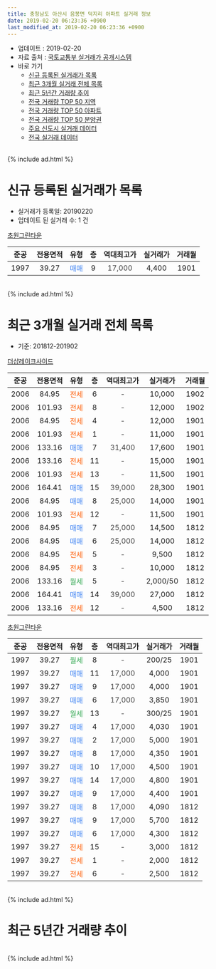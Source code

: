 ```yaml
---
title: 충청남도 아산시 음봉면 덕지리 아파트 실거래 정보
date: 2019-02-20 06:23:36 +0900
last_modified_at: 2019-02-20 06:23:36 +0900
---
```


* 업데이트 : 2019-02-20
* 자료 출처 : [국토교통부 실거래가 공개시스템](http://rt.molit.go.kr)
* 바로 가기
    * [신규 등록된 실거래가 목록](#신규-등록된-실거래가-목록)
    * [최근 3개월 실거래 전체 목록](#최근-3개월-실거래-전체-목록)
    * [최근 5년간 거래량 추이](#최근-5년간-거래량-추이)
    * [전국 거래량 TOP 50 지역](https://inasie.github.io/apt-trade-info/최근-3개월-전국에서-가장-거래가-많이-발생한-지역)
    * [전국 거래량 TOP 50 아파트](https://inasie.github.io/apt-trade-info/최근-3개월-전국에서-가장-거래가-많이-발생한-아파트)
    * [전국 거래량 TOP 50 분양권](https://inasie.github.io/apt-trade-info/최근-3개월-전국에서-가장-거래가-많이-발생한-분양권)
    * [주요 신도시 실거래 데이터](https://inasie.github.io/apt-trade-info/주요-신도시)
    * [전국 실거래 데이터](https://inasie.github.io/apt-trade-info/전국)
<br>
{% include ad.html %}
<br>

# 신규 등록된 실거래가 목록
* 실거래가 등록일: 20190220
* 업데이트 된 실거래 수: 1 건


[초원그린타운](https://search.naver.com/search.naver?query=%EC%B6%A9%EC%B2%AD%EB%82%A8%EB%8F%84+%EC%95%84%EC%82%B0%EC%8B%9C+%EC%9D%8C%EB%B4%89%EB%A9%B4+%EB%8D%95%EC%A7%80%EB%A6%AC+%EC%B4%88%EC%9B%90%EA%B7%B8%EB%A6%B0%ED%83%80%EC%9A%B4)

|준공|전용면적|유형|층|역대최고가|실거래가|거래월|
|:---:|:---:|:---:|:---:|:---:|:---:|:---:|
|1997|39.27|<span style="color:#4285f3">매매</span>|9|<span style="color:#444444">17,000</span>|4,400|1901|


<br>
{% include ad.html %}
<br>

# 최근 3개월 실거래 전체 목록
* 기준: 201812-201902


[더샵레이크사이드](https://search.naver.com/search.naver?query=%EC%B6%A9%EC%B2%AD%EB%82%A8%EB%8F%84+%EC%95%84%EC%82%B0%EC%8B%9C+%EC%9D%8C%EB%B4%89%EB%A9%B4+%EB%8D%95%EC%A7%80%EB%A6%AC+%EB%8D%94%EC%83%B5%EB%A0%88%EC%9D%B4%ED%81%AC%EC%82%AC%EC%9D%B4%EB%93%9C)

|준공|전용면적|유형|층|역대최고가|실거래가|거래월|
|:---:|:---:|:---:|:---:|:---:|:---:|:---:|
|2006|84.95|<span style="color:#ff5a00">전세</span>|6|<span style="color:#444444">-</span>|10,000|1902|
|2006|101.93|<span style="color:#ff5a00">전세</span>|8|<span style="color:#444444">-</span>|12,000|1902|
|2006|84.95|<span style="color:#ff5a00">전세</span>|4|<span style="color:#444444">-</span>|12,000|1901|
|2006|101.93|<span style="color:#ff5a00">전세</span>|1|<span style="color:#444444">-</span>|11,000|1901|
|2006|133.16|<span style="color:#4285f3">매매</span>|7|<span style="color:#444444">31,400</span>|17,600|1901|
|2006|133.16|<span style="color:#ff5a00">전세</span>|11|<span style="color:#444444">-</span>|15,000|1901|
|2006|101.93|<span style="color:#ff5a00">전세</span>|13|<span style="color:#444444">-</span>|11,500|1901|
|2006|164.41|<span style="color:#4285f3">매매</span>|15|<span style="color:#444444">39,000</span>|28,300|1901|
|2006|84.95|<span style="color:#4285f3">매매</span>|8|<span style="color:#444444">25,000</span>|14,000|1901|
|2006|101.93|<span style="color:#ff5a00">전세</span>|12|<span style="color:#444444">-</span>|11,500|1901|
|2006|84.95|<span style="color:#4285f3">매매</span>|7|<span style="color:#444444">25,000</span>|14,500|1812|
|2006|84.95|<span style="color:#4285f3">매매</span>|6|<span style="color:#444444">25,000</span>|14,000|1812|
|2006|84.95|<span style="color:#ff5a00">전세</span>|5|<span style="color:#444444">-</span>|9,500|1812|
|2006|84.95|<span style="color:#ff5a00">전세</span>|3|<span style="color:#444444">-</span>|10,000|1812|
|2006|133.16|<span style="color:#34a853">월세</span>|5|<span style="color:#444444">-</span>|2,000/50|1812|
|2006|164.41|<span style="color:#4285f3">매매</span>|14|<span style="color:#444444">39,000</span>|27,000|1812|
|2006|133.16|<span style="color:#ff5a00">전세</span>|12|<span style="color:#444444">-</span>|4,500|1812|

[초원그린타운](https://search.naver.com/search.naver?query=%EC%B6%A9%EC%B2%AD%EB%82%A8%EB%8F%84+%EC%95%84%EC%82%B0%EC%8B%9C+%EC%9D%8C%EB%B4%89%EB%A9%B4+%EB%8D%95%EC%A7%80%EB%A6%AC+%EC%B4%88%EC%9B%90%EA%B7%B8%EB%A6%B0%ED%83%80%EC%9A%B4)

|준공|전용면적|유형|층|역대최고가|실거래가|거래월|
|:---:|:---:|:---:|:---:|:---:|:---:|:---:|
|1997|39.27|<span style="color:#34a853">월세</span>|8|<span style="color:#444444">-</span>|200/25|1901|
|1997|39.27|<span style="color:#4285f3">매매</span>|11|<span style="color:#444444">17,000</span>|4,000|1901|
|1997|39.27|<span style="color:#4285f3">매매</span>|9|<span style="color:#444444">17,000</span>|4,000|1901|
|1997|39.27|<span style="color:#4285f3">매매</span>|6|<span style="color:#444444">17,000</span>|3,850|1901|
|1997|39.27|<span style="color:#34a853">월세</span>|13|<span style="color:#444444">-</span>|300/25|1901|
|1997|39.27|<span style="color:#4285f3">매매</span>|4|<span style="color:#444444">17,000</span>|4,030|1901|
|1997|39.27|<span style="color:#4285f3">매매</span>|2|<span style="color:#444444">17,000</span>|5,000|1901|
|1997|39.27|<span style="color:#4285f3">매매</span>|8|<span style="color:#444444">17,000</span>|4,350|1901|
|1997|39.27|<span style="color:#4285f3">매매</span>|10|<span style="color:#444444">17,000</span>|4,500|1901|
|1997|39.27|<span style="color:#4285f3">매매</span>|14|<span style="color:#444444">17,000</span>|4,800|1901|
|1997|39.27|<span style="color:#4285f3">매매</span>|9|<span style="color:#444444">17,000</span>|4,400|1901|
|1997|39.27|<span style="color:#4285f3">매매</span>|8|<span style="color:#444444">17,000</span>|4,090|1812|
|1997|39.27|<span style="color:#4285f3">매매</span>|9|<span style="color:#444444">17,000</span>|5,700|1812|
|1997|39.27|<span style="color:#4285f3">매매</span>|6|<span style="color:#444444">17,000</span>|4,300|1812|
|1997|39.27|<span style="color:#ff5a00">전세</span>|15|<span style="color:#444444">-</span>|3,000|1812|
|1997|39.27|<span style="color:#ff5a00">전세</span>|1|<span style="color:#444444">-</span>|2,000|1812|
|1997|39.27|<span style="color:#ff5a00">전세</span>|6|<span style="color:#444444">-</span>|2,500|1812|


<br>
{% include ad.html %}
<br>

# 최근 5년간 거래량 추이


<div style="width:100%;">
    <canvas id="deal_progress" height="200"></canvas>
</div>

<script>
new Chart(document.getElementById("deal_progress"), {
    type: 'line',
    data: {
        labels: ['201402','201403','201404','201405','201406','201407','201408','201409','201410','201411','201412','201501','201502','201503','201504','201505','201506','201507','201508','201509','201510','201511','201512','201601','201602','201603','201604','201605','201606','201607','201608','201609','201610','201611','201612','201701','201702','201703','201704','201705','201706','201707','201708','201709','201710','201711','201712','201801','201802','201803','201804','201805','201806','201807','201808','201809','201810','201811','201812','201901','201902'],
        datasets: [{
            label: '매매',
            pointRadius: 1,
            data: [32, 28, 32, 32, 31, 26, 38, 51, 43, 31, 34, 23, 24, 24, 23, 24, 23, 8, 15, 7, 19, 8, 16, 12, 10, 15, 11, 15, 16, 22, 23, 21, 24, 19, 24, 16, 20, 27, 12, 19, 29, 17, 11, 16, 12, 9, 11, 13, 9, 11, 8, 4, 5, 11, 7, 4, 9, 9, 6, 12, 0],
            borderColor: "rgba(255, 201, 14, 1)",
            backgroundColor: "rgba(255, 201, 14, 0.5)",
            fill: false,
            lineTension: 0
        },{
            label: '전월세',
            pointRadius: 1,
            data: [16, 22, 14, 11, 15, 9, 11, 14, 11, 7, 7, 18, 9, 17, 12, 12, 11, 13, 9, 10, 11, 5, 12, 11, 13, 26, 9, 19, 11, 12, 8, 4, 7, 3, 2, 4, 3, 6, 3, 9, 5, 7, 3, 9, 6, 8, 5, 4, 7, 10, 4, 7, 9, 5, 7, 11, 7, 4, 7, 7, 2],
            borderColor: "rgba(0, 141, 185, 1)",
            backgroundColor: "rgba(0, 141, 185, 0.5)",
            fill: false,
            lineTension: 0
        }
        ]
    },
    options: {
        responsive: true,
        title: {
            display: false
        },
        tooltips: {
            mode: 'index',
            intersect: false
        },
        hover: {
            mode: 'nearest',
            intersect: true
        },
        scales: {
            xAxes: [{
                display: true,
                scaleLabel: {
                    display: true,
                    labelString: '년/월'
                }
            }],
            yAxes: [{
                display: true,
                ticks: {
                    suggestedMin: 0,
                },
                scaleLabel: {
                    display: true,
                    labelString: '실거래 수'
                }
            }]
        }
    }
});

</script>


<br>
{% include ad.html %}
<br>

